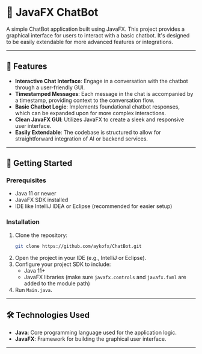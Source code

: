 # 💬 JavaFX ChatBot

A simple ChatBot application built using JavaFX. This project provides a graphical interface for users to interact with a basic chatbot. It's designed to be easily extendable for more advanced features or integrations.

---

## 🧰 Features

- **Interactive Chat Interface**: Engage in a conversation with the chatbot through a user-friendly GUI.
- **Timestamped Messages**: Each message in the chat is accompanied by a timestamp, providing context to the conversation flow.
- **Basic Chatbot Logic**: Implements foundational chatbot responses, which can be expanded upon for more complex interactions.
- **Clean JavaFX GUI**: Utilizes JavaFX to create a sleek and responsive user interface.
- **Easily Extendable**: The codebase is structured to allow for straightforward integration of AI or backend services.

---

## 🚀 Getting Started

### Prerequisites

- Java 11 or newer
- JavaFX SDK installed
- IDE like IntelliJ IDEA or Eclipse (recommended for easier setup)

### Installation

1. Clone the repository:
   ```bash
   git clone https://github.com/aykofx/ChatBot.git
   ```
2. Open the project in your IDE (e.g., IntelliJ or Eclipse).
3. Configure your project SDK to include:
   - Java 11+
   - JavaFX libraries (make sure `javafx.controls` and `javafx.fxml` are added to the module path)
4. Run `Main.java`.

---

## 🛠️ Technologies Used

- **Java**: Core programming language used for the application logic.
- **JavaFX**: Framework for building the graphical user interface.

---
